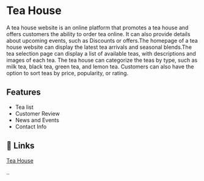 # Tea House

A tea house website is an online platform that promotes a tea house and offers customers the ability to order tea online. It can also provide details about upcoming events, such as Discounts or offers.The homepage of a tea house website can display the latest tea arrivals and seasonal blends.The tea selection page can display a list of available teas, with descriptions and images of each tea. The tea house can categorize the teas by type, such as milk tea, black tea, green tea, and lemon tea. Customers can also have the option to sort teas by price, popularity, or rating. 

## Features

-  Tea list
-  Customer Review
-  News and Events
- Contact Info

## 🔗 Links

[Tea House](https://habibaferdausi.github.io/tea-house-bootstrap/)



..


